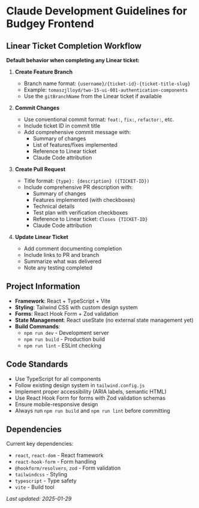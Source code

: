 # Claude Development Guidelines for Budgey Frontend

## Linear Ticket Completion Workflow

**Default behavior when completing any Linear ticket:**

1. **Create Feature Branch**
   - Branch name format: `{username}/{ticket-id}-{ticket-title-slug}`
   - Example: `tomaszjlloyd/two-15-ui-001-authentication-components`
   - Use the `gitBranchName` from the Linear ticket if available

2. **Commit Changes**
   - Use conventional commit format: `feat:`, `fix:`, `refactor:`, etc.
   - Include ticket ID in commit title
   - Add comprehensive commit message with:
     - Summary of changes
     - List of features/fixes implemented
     - Reference to Linear ticket
     - Claude Code attribution

3. **Create Pull Request**
   - Title format: `{type}: {description} ({TICKET-ID})`
   - Include comprehensive PR description with:
     - Summary of changes
     - Features implemented (with checkboxes)
     - Technical details
     - Test plan with verification checkboxes
     - Reference to Linear ticket: `Closes {TICKET-ID}`
     - Claude Code attribution

4. **Update Linear Ticket**
   - Add comment documenting completion
   - Include links to PR and branch
   - Summarize what was delivered
   - Note any testing completed

## Project Information

- **Framework**: React + TypeScript + Vite
- **Styling**: Tailwind CSS with custom design system
- **Forms**: React Hook Form + Zod validation
- **State Management**: React useState (no external state management yet)
- **Build Commands**: 
  - `npm run dev` - Development server
  - `npm run build` - Production build
  - `npm run lint` - ESLint checking

## Code Standards

- Use TypeScript for all components
- Follow existing design system in `tailwind.config.js`
- Implement proper accessibility (ARIA labels, semantic HTML)
- Use React Hook Form for forms with Zod validation schemas
- Ensure mobile-responsive design
- Always run `npm run build` and `npm run lint` before committing

## Dependencies

Current key dependencies:
- `react`, `react-dom` - React framework
- `react-hook-form` - Form handling
- `@hookform/resolvers`, `zod` - Form validation
- `tailwindcss` - Styling
- `typescript` - Type safety
- `vite` - Build tool

*Last updated: 2025-01-29*